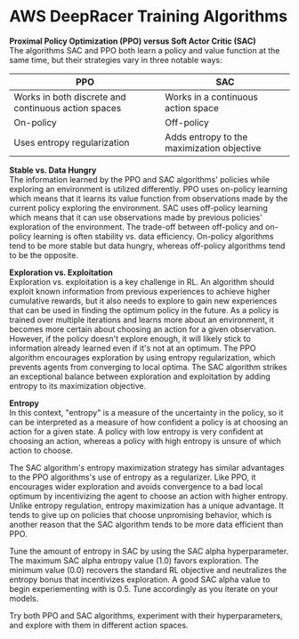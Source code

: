 # AWS DeepRacer Training Algorithms<a name="deepracer-how-it-works-reinforcement-learning-algorithm"></a>

**Proximal Policy Optimization \(PPO\) versus Soft Actor Critic \(SAC\)**  
The algorithms SAC and PPO both learn a policy and value function at the same time, but their strategies vary in three notable ways:


| PPO | SAC | 
| --- | --- | 
|  Works in both discrete and continuous action spaces  |  Works in a continuous action space  | 
|  On\-policy  |  Off\-policy  | 
|  Uses entropy regularization  |  Adds entropy to the maximization objective  | 

**Stable vs\. Data Hungry**  
The information learned by the PPO and SAC algorithms' policies while exploring an environment is utilized differently\. PPO uses on\-policy learning which means that it learns its value function from observations made by the current policy exploring the environment\. SAC uses off\-policy learning which means that it can use observations made by previous policies' exploration of the environment\. The trade\-off between off\-policy and on\-policy learning is often stability vs\. data efficiency\. On\-policy algorithms tend to be more stable but data hungry, whereas off\-policy algorithms tend to be the opposite\.

**Exploration vs\. Exploitation**  
Exploration vs\. exploitation is a key challenge in RL\. An algorithm should exploit known information from previous experiences to achieve higher cumulative rewards, but it also needs to explore to gain new experiences that can be used in finding the optimum policy in the future\. As a policy is trained over multiple iterations and learns more about an environment, it becomes more certain about choosing an action for a given observation\. However, if the policy doesn't explore enough, it will likely stick to information already learned even if it's not at an optimum\. The PPO algorithm encourages exploration by using entropy regularization, which prevents agents from converging to local optima\. The SAC algorithm strikes an exceptional balance between exploration and exploitation by adding entropy to its maximization objective\. 

**Entropy**  
In this context, "entropy" is a measure of the uncertainty in the policy, so it can be interpreted as a measure of how confident a policy is at choosing an action for a given state\. A policy with low entropy is very confident at choosing an action, whereas a policy with high entropy is unsure of which action to choose\.

The SAC algorithm's entropy maximization strategy has similar advantages to the PPO algorithms's use of entropy as a regularizer\. Like PPO, it encourages wider exploration and avoids convergence to a bad local optimum by incentivizing the agent to choose an action with higher entropy\. Unlike entropy regulation, entropy maximization has a unique advantage\. It tends to give up on policies that choose unpromising behavior, which is another reason that the SAC algorithm tends to be more data efficient than PPO\.

Tune the amount of entropy in SAC by using the SAC alpha hyperparameter\. The maximum SAC alpha entropy value \(1\.0\) favors exploration\. The minimum value \(0\.0\) recovers the standard RL objective and neutralizes the entropy bonus that incentivizes exploration\. A good SAC alpha value to begin experiementing with is 0\.5\. Tune accordingly as you iterate on your models\.

Try both PPO and SAC algorithms, experiment with their hyperparameters, and explore with them in different action spaces\.